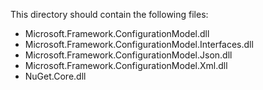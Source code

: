 This directory should contain the following files:

* Microsoft.Framework.ConfigurationModel.dll
* Microsoft.Framework.ConfigurationModel.Interfaces.dll
* Microsoft.Framework.ConfigurationModel.Json.dll
* Microsoft.Framework.ConfigurationModel.Xml.dll
* NuGet.Core.dll
